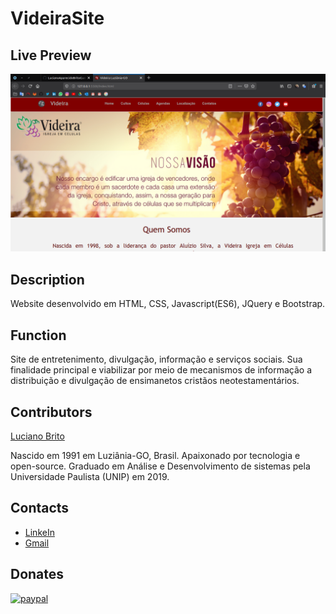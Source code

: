 # VideiraSite

## Live Preview
![](includes/images/PreviewVideiraWebSite.png)

## Description
Website desenvolvido em HTML, CSS, Javascript(ES6), JQuery e Bootstrap.

## Function

Site de entretenimento, divulgação, informação e serviços sociais. Sua finalidade principal e viabilizar por meio de mecanismos de informação a distribuição e divulgação de ensimanetos cristãos neotestamentários.


## Contributors

[Luciano Brito](https://github.com/LucianoAparecidoBritoGuedes/)

Nascido em 1991 em Luziânia-GO, Brasil. Apaixonado por tecnologia e open-source. Graduado em Análise e Desenvolvimento de sistemas pela Universidade Paulista (UNIP) em 2019.


## Contacts

- [LinkeIn](https://www.linkedin.com/in/luciano-brito-76379374/)
- [Gmail](lucianobrito.dev@gmail.com)


## Donates

[![paypal](https://www.paypalobjects.com/en_US/i/btn/btn_donateCC_LG.gif)](https://www.paypal.com/cgi-bin/webscr?cmd=_s-xclic&hosted_button_id=RXA28WZH3XF4E)
